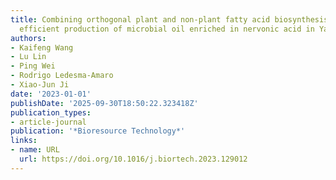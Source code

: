 ```yaml
---
title: Combining orthogonal plant and non-plant fatty acid biosynthesis pathways for
  efficient production of microbial oil enriched in nervonic acid in Yarrowia lipolytica
authors:
- Kaifeng Wang
- Lu Lin
- Ping Wei
- Rodrigo Ledesma‐Amaro
- Xiao‐Jun Ji
date: '2023-01-01'
publishDate: '2025-09-30T18:50:22.323418Z'
publication_types:
- article-journal
publication: '*Bioresource Technology*'
links:
- name: URL
  url: https://doi.org/10.1016/j.biortech.2023.129012
---
```

